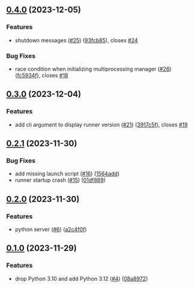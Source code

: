 ## [0.4.0](https://github.com/Safe-DS/Runner/compare/v0.3.0...v0.4.0) (2023-12-05)


### Features

* shutdown messages ([#25](https://github.com/Safe-DS/Runner/issues/25)) ([93fcb85](https://github.com/Safe-DS/Runner/commit/93fcb85de9adff9b4206627447ad79347c43dfaa)), closes [#24](https://github.com/Safe-DS/Runner/issues/24)


### Bug Fixes

* race condition when initializing multiprocessing manager ([#26](https://github.com/Safe-DS/Runner/issues/26)) ([fc5934f](https://github.com/Safe-DS/Runner/commit/fc5934f7ad1c5d91aedb439a0f91396d519afd2b)), closes [#18](https://github.com/Safe-DS/Runner/issues/18)

## [0.3.0](https://github.com/Safe-DS/Runner/compare/v0.2.1...v0.3.0) (2023-12-04)


### Features

* add cli argument to display runner version ([#21](https://github.com/Safe-DS/Runner/issues/21)) ([3917c5f](https://github.com/Safe-DS/Runner/commit/3917c5f7491711367c872d907800e869de255cd8)), closes [#19](https://github.com/Safe-DS/Runner/issues/19)

## [0.2.1](https://github.com/Safe-DS/Runner/compare/v0.2.0...v0.2.1) (2023-11-30)


### Bug Fixes

* add missing launch script ([#16](https://github.com/Safe-DS/Runner/issues/16)) ([1564add](https://github.com/Safe-DS/Runner/commit/1564add6f868869297f39151499f174c47750f8d))
* runner startup crash ([#15](https://github.com/Safe-DS/Runner/issues/15)) ([01df889](https://github.com/Safe-DS/Runner/commit/01df8891985b240ebd1ed2f1560f0cdacb1f6a55))

## [0.2.0](https://github.com/Safe-DS/Runner/compare/v0.1.0...v0.2.0) (2023-11-30)


### Features

* python server ([#6](https://github.com/Safe-DS/Runner/issues/6)) ([a2c4f0f](https://github.com/Safe-DS/Runner/commit/a2c4f0f1d0cd084bce47e4baf888ef50bf2e22df))

## [0.1.0](https://github.com/Safe-DS/Runner/compare/v0.0.1...v0.1.0) (2023-11-29)


### Features

* drop Python 3.10 and add Python 3.12 ([#4](https://github.com/Safe-DS/Runner/issues/4)) ([08a8972](https://github.com/Safe-DS/Runner/commit/08a8972af06a3ee26a6da4b133403e5e78933185))
